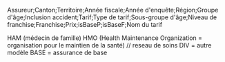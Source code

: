 

Assureur;Canton;Territoire;Année fiscale;Année d'enquête;Région;Groupe d'âge;Inclusion accident;Tarif;Type de tarif;Sous-groupe d'âge;Niveau de franchise;Franchise;Prix;isBaseP;isBaseF;Nom du tarif



 HAM (médecin de famille)
 HMO (Health Maintenance Organization = organisation pour le maintien de la santé) // reseau de soins
 DIV = autre modèle
 BASE = assurance de base

